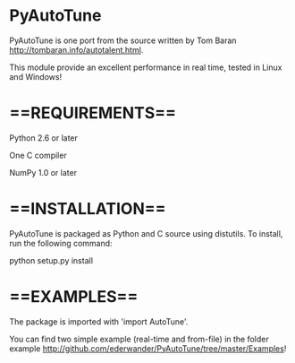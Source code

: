 PyAutoTune
==========

PyAutoTune is one port from the source written by Tom Baran http://tombaran.info/autotalent.html.

This module provide an excellent performance in real time, tested in Linux and Windows!

==REQUIREMENTS==
==========

Python 2.6 or later

One C compiler 

NumPy 1.0 or later

==INSTALLATION==
==========

PyAutoTune is packaged as Python and C source using distutils.  To install, run the following command:

python setup.py install

==EXAMPLES==
==========

The package is imported with 'import AutoTune'.

You can find two simple example (real-time and from-file) in the folder example http://github.com/ederwander/PyAutoTune/tree/master/Examples!


